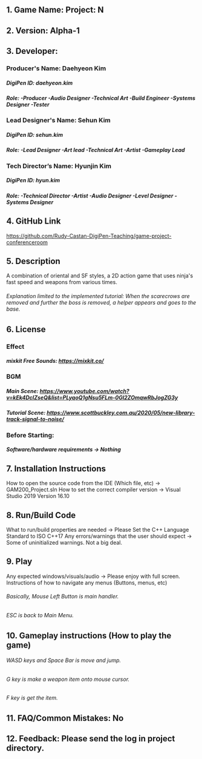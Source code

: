 ## 1. Game Name: Project: N

## 2. Version: Alpha-1

## 3. Developer:
### Producer's Name: Daehyeon Kim
##### DigiPen ID: daehyeon.kim
##### Role: -Producer -Audio Designer -Technical Art -Build Engineer -Systems Designer -Tester 
### Lead Designer's Name: Sehun Kim
##### DigiPen ID: sehun.kim
##### Role: -Lead Designer -Art lead -Technical Art -Artist -Gameplay Lead
### Tech Director’s Name: Hyunjin Kim
##### DigiPen ID: hyun.kim
##### Role: -Technical Director -Artist -Audio Designer -Level Designer -Systems Designer 

## 4. GitHub Link
https://github.com/Rudy-Castan-DigiPen-Teaching/game-project-conferenceroom

## 5. Description
A combination of oriental and SF styles, a 2D action game that uses ninja's fast speed and weapons from various times. 
###### Explanation limited to the implemented tutorial: When the scarecrows are removed and further the boss is removed, a helper appears and goes to the base.

## 6. License
### Effect
##### mixkit Free Sounds: https://mixkit.co/ 
### BGM
##### Main Scene: https://www.youtube.com/watch?v=kEk4DclZseQ&list=PLyqoQ1gNsu5FLm-0Gl2ZOmqwRbJogZG3y
##### Tutorial Scene: https://www.scottbuckley.com.au/2020/05/new-library-track-signal-to-noise/
### Before Starting:
##### Software/hardware requirements -> Nothing

## 7. Installation Instructions
How to open the source code from the IDE (Which file, etc) -> GAM200_Project.sln
How to set the correct compiler version -> Visual Studio 2019 Version 16.10


## 8. Run/Build Code
What to run/build properties are needed -> Please Set the C++ Language Standard to ISO C++17
Any errors/warnings that the user should expect -> Some of uninitialized warnings. Not a big deal.

## 9. Play
Any expected windows/visuals/audio -> Please enjoy with full screen.
Instructions of how to navigate any menus (Buttons, menus, etc) 
###### Basically, Mouse Left Button is main handler.
###### ESC is back to Main Menu.


## 10. Gameplay instructions (How to play the game)
###### WASD keys and Space Bar is move and jump.
###### G key is make a weapon item onto mouse cursor.
###### F key is get the item.


## 11. FAQ/Common Mistakes: No

## 12. Feedback: Please send the log in project directory.

